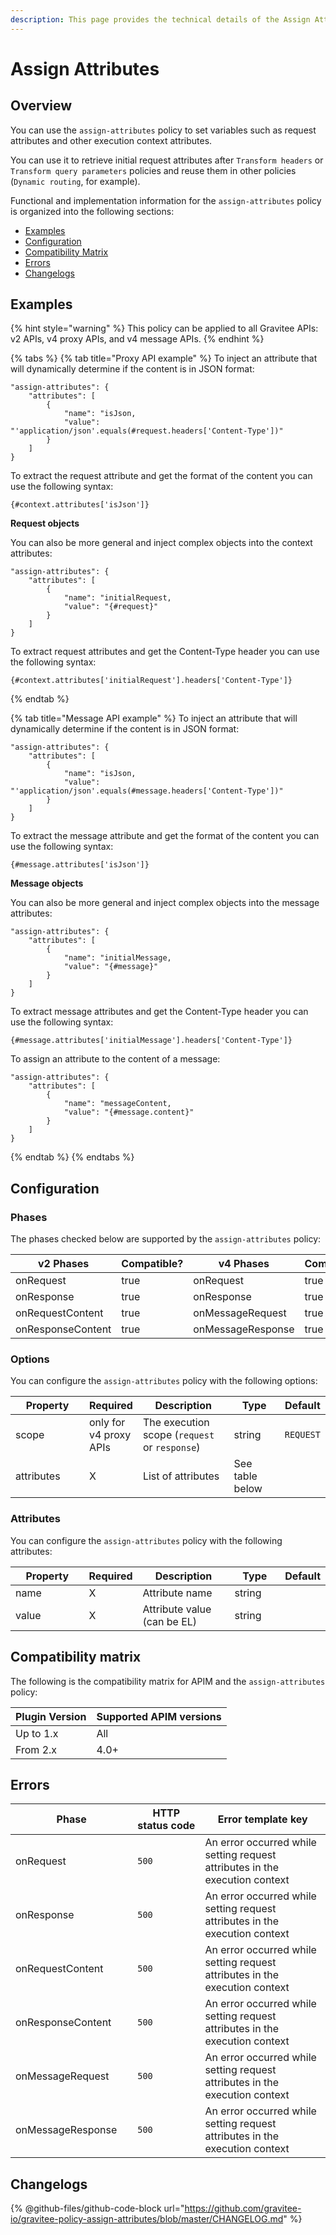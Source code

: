 ```yaml
---
description: This page provides the technical details of the Assign Attributes policy
---
```


# Assign Attributes

## Overview

You can use the `assign-attributes` policy to set variables such as request attributes and other execution context attributes.

You can use it to retrieve initial request attributes after `Transform headers` or `Transform query parameters` policies and reuse them in other policies (`Dynamic routing`, for example).

Functional and implementation information for the `assign-attributes` policy is organized into the following sections:

* [Examples](assign-attributes.md#examples)
* [Configuration](assign-attributes.md#configuration)
* [Compatibility Matrix](assign-attributes.md#compatibility-matrix)
* [Errors](assign-attributes.md#errors)
* [Changelogs](assign-attributes.md#changelogs)

## Examples

{% hint style="warning" %}
This policy can be applied to all Gravitee APIs: v2 APIs, v4 proxy APIs, and v4 message APIs.
{% endhint %}

{% tabs %}
{% tab title="Proxy API example" %}
To inject an attribute that will dynamically determine if the content is in JSON format:

```
"assign-attributes": {
    "attributes": [
        {
            "name": "isJson,
            "value": "'application/json'.equals(#request.headers['Content-Type'])"
        }
    ]
}
```

To extract the request attribute and get the format of the content you can use the following syntax:

```
{#context.attributes['isJson']}
```

**Request objects**

You can also be more general and inject complex objects into the context attributes:

```
"assign-attributes": {
    "attributes": [
        {
            "name": "initialRequest,
            "value": "{#request}"
        }
    ]
}
```

To extract request attributes and get the Content-Type header you can use the following syntax:

```
{#context.attributes['initialRequest'].headers['Content-Type']}
```
{% endtab %}

{% tab title="Message API example" %}
To inject an attribute that will dynamically determine if the content is in JSON format:

```
"assign-attributes": {
    "attributes": [
        {
            "name": "isJson,
            "value": "'application/json'.equals(#message.headers['Content-Type'])"
        }
    ]
}
```

To extract the message attribute and get the format of the content you can use the following syntax:

```
{#message.attributes['isJson']}
```

**Message objects**

You can also be more general and inject complex objects into the message attributes:

```
"assign-attributes": {
    "attributes": [
        {
            "name": "initialMessage,
            "value": "{#message}"
        }
    ]
}
```

To extract message attributes and get the Content-Type header you can use the following syntax:

```
{#message.attributes['initialMessage'].headers['Content-Type']}
```

To assign an attribute to the content of a message:

```
"assign-attributes": {
    "attributes": [
        {
            "name": "messageContent,
            "value": "{#message.content}"
        }
    ]
}
```
{% endtab %}
{% endtabs %}

## Configuration

### Phases

The phases checked below are supported by the `assign-attributes` policy:

<table data-full-width="false"><thead><tr><th width="209">v2 Phases</th><th width="139" data-type="checkbox">Compatible?</th><th width="188.41136671177264">v4 Phases</th><th data-type="checkbox">Compatible?</th></tr></thead><tbody><tr><td>onRequest</td><td>true</td><td>onRequest</td><td>true</td></tr><tr><td>onResponse</td><td>true</td><td>onResponse</td><td>true</td></tr><tr><td>onRequestContent</td><td>true</td><td>onMessageRequest</td><td>true</td></tr><tr><td>onResponseContent</td><td>true</td><td>onMessageResponse</td><td>true</td></tr></tbody></table>

### Options

You can configure the `assign-attributes` policy with the following options:

<table><thead><tr><th width="134">Property</th><th>Required</th><th width="171">Description</th><th width="86">Type</th><th>Default</th></tr></thead><tbody><tr><td>scope</td><td>only for v4 proxy APIs</td><td>The execution scope (<code>request</code> or <code>response</code>)</td><td>string</td><td><code>REQUEST</code></td></tr><tr><td>attributes</td><td>X</td><td>List of attributes</td><td>See table below</td><td></td></tr></tbody></table>

### Attributes

You can configure the `assign-attributes` policy with the following attributes:

<table><thead><tr><th width="134">Property</th><th>Required</th><th width="171">Description</th><th width="86">Type</th><th>Default</th></tr></thead><tbody><tr><td>name</td><td>X</td><td>Attribute name</td><td>string</td><td></td></tr><tr><td>value</td><td>X</td><td>Attribute value (can be EL)</td><td>string</td><td></td></tr></tbody></table>

## Compatibility matrix

The following is the compatibility matrix for APIM and the `assign-attributes` policy:

<table data-full-width="false"><thead><tr><th>Plugin Version</th><th>Supported APIM versions</th></tr></thead><tbody><tr><td>Up to 1.x</td><td>All</td></tr><tr><td>From 2.x</td><td>4.0+</td></tr></tbody></table>

## Errors

<table data-full-width="false"><thead><tr><th width="210">Phase</th><th width="171">HTTP status code</th><th width="387">Error template key</th></tr></thead><tbody><tr><td>onRequest</td><td><code>500</code></td><td>An error occurred while setting request attributes in the execution context</td></tr><tr><td>onResponse</td><td><code>500</code></td><td>An error occurred while setting request attributes in the execution context</td></tr><tr><td>onRequestContent</td><td><code>500</code></td><td>An error occurred while setting request attributes in the execution context</td></tr><tr><td>onResponseContent</td><td><code>500</code></td><td>An error occurred while setting request attributes in the execution context</td></tr><tr><td>onMessageRequest</td><td><code>500</code></td><td>An error occurred while setting request attributes in the execution context</td></tr><tr><td>onMessageResponse</td><td><code>500</code></td><td>An error occurred while setting request attributes in the execution context</td></tr></tbody></table>

## Changelogs

{% @github-files/github-code-block url="https://github.com/gravitee-io/gravitee-policy-assign-attributes/blob/master/CHANGELOG.md" %}
